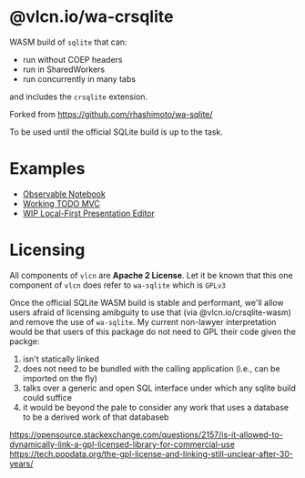 # @vlcn.io/wa-crsqlite

WASM build of `sqlite` that can:

- run without COEP headers
- run in SharedWorkers
- run concurrently in many tabs

and includes the `crsqlite` extension.

Forked from https://github.com/rhashimoto/wa-sqlite/

To be used until the official SQLite build is up to the task.

# Examples

- [Observable Notebook](https://observablehq.com/@tantaman/cr-sqlite-basic-setup)
- [Working TODO MVC](https://github.com/vlcn-io/cr-sqlite/tree/main/js/examples/p2p-todomvc)
- [WIP Local-First Presentation Editor](https://github.com/tantaman/strut)

# Licensing

All components of `vlcn` are **Apache 2 License**. Let it be known that this one component of `vlcn` does refer to `wa-sqlite` which is `GPLv3`

Once the official SQLite WASM build is stable and performant, we'll allow users afraid of licensing amibguity to use that (via @vlcn.io/crsqlite-wasm) and remove the use of `wa-sqlite`. My current non-lawyer interpretation would be that users of this package do not need to GPL their code given the packge:

1. isn't statically linked
2. does not need to be bundled with the calling application (i.e., can be imported on the fly)
3. talks over a generic and open SQL interface under which any sqlite build could suffice
4. it would be beyond the pale to consider any work that uses a database to be a derived work of that databaseb

https://opensource.stackexchange.com/questions/2157/is-it-allowed-to-dynamically-link-a-gpl-licensed-library-for-commercial-use
https://tech.popdata.org/the-gpl-license-and-linking-still-unclear-after-30-years/
